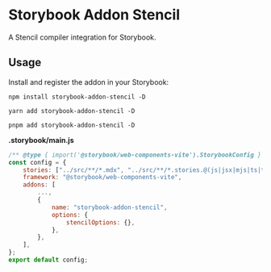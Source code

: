 # Storybook Addon Stencil

A Stencil compiler integration for Storybook.

## Usage

Install and register the addon in your Storybook:

```
npm install storybook-addon-stencil -D
```

```
yarn add storybook-addon-stencil -D
```

```
pnpm add storybook-addon-stencil -D
```

**.storybook/main.js**

```js
/** @type { import('@storybook/web-components-vite').StorybookConfig } */
const config = {
    stories: ["../src/**/*.mdx", "../src/**/*.stories.@(js|jsx|mjs|ts|tsx)"],
    framework: "@storybook/web-components-vite",
    addons: [
        ...,
        {
            name: "storybook-addon-stencil",
            options: {
                stencilOptions: {},
            },
        },
    ],
};
export default config;
```
